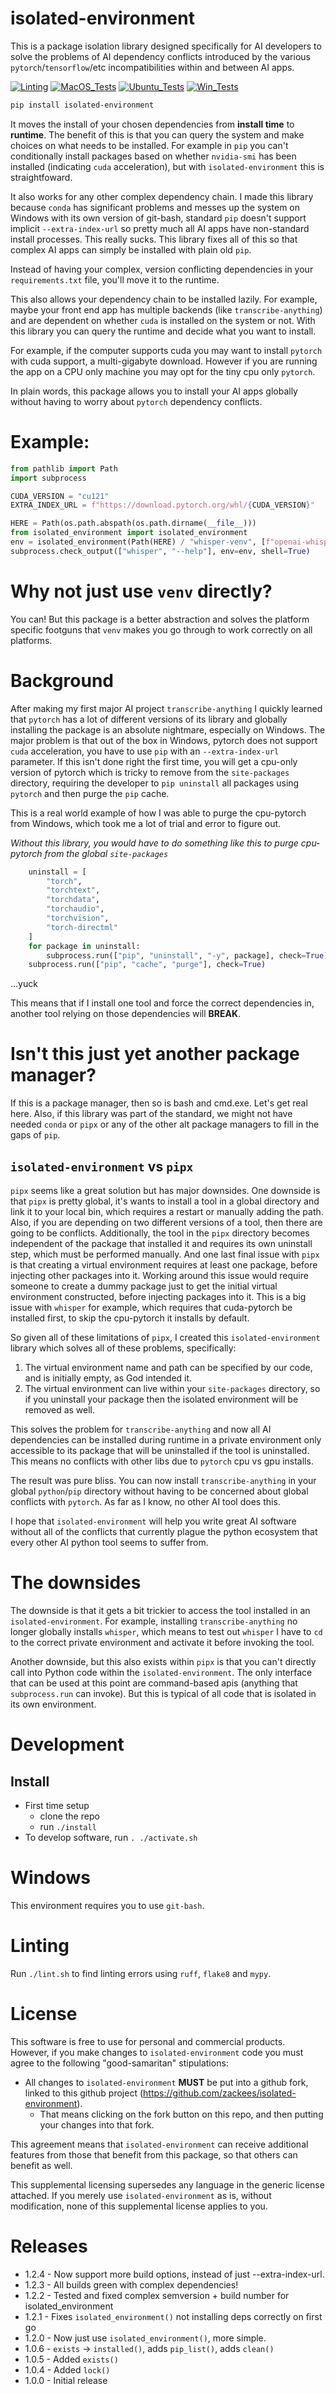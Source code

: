 # isolated-environment

This is a package isolation library designed specifically for AI developers to solve the problems
of AI dependency conflicts introduced by the various `pytorch`/`tensorflow`/etc incompatibilities within and between AI apps.

[![Linting](https://github.com/zackees/isolated-environment/actions/workflows/lint.yml/badge.svg)](https://github.com/zackees/isolated-environment/actions/workflows/lint.yml)
[![MacOS_Tests](https://github.com/zackees/isolated-environment/actions/workflows/push_macos.yml/badge.svg)](https://github.com/zackees/isolated-environment/actions/workflows/push_macos.yml)
[![Ubuntu_Tests](https://github.com/zackees/isolated-environment/actions/workflows/push_ubuntu.yml/badge.svg)](https://github.com/zackees/isolated-environment/actions/workflows/push_ubuntu.yml)
[![Win_Tests](https://github.com/zackees/isolated-environment/actions/workflows/push_win.yml/badge.svg)](https://github.com/zackees/isolated-environment/actions/workflows/push_win.yml)

```bash
pip install isolated-environment
```

It moves the install of your chosen dependencies from **install time** to **runtime**. The benefit of this is that you can query the system
and make choices on what needs to be installed. For example in `pip` you can't conditionally install packages based on whether `nvidia-smi` has
been installed (indicating `cuda` acceleration), but with `isolated-environment` this is straightfoward.

It also works for any other complex dependency chain. I made this library because `conda` has significant problems and messes up the system
on Windows with its own version of git-bash, standard `pip` doesn't support
implicit `--extra-index-url` so pretty much all AI apps have non-standard install processes. This really sucks. This library
fixes all of this so that complex AI apps can simply be installed with plain old `pip`.

Instead of having your complex, version conflicting dependencies in your `requirements.txt` file, you'll move it to the runtime.

This also allows your dependency chain to be installed lazily. For example, maybe your front end app has multiple backends (like `transcribe-anything`)
and are dependent on whether `cuda` is installed on the system or not. With this library you can query the runtime and decide what you want to
install.

For example, if the computer supports cuda you may want to install `pytorch` with cuda support, a multi-gigabyte download. However
if you are running the app on a CPU only machine you may opt for the tiny cpu only `pytorch`.

In plain words, this package allows you to install your AI apps globally without having to worry about `pytorch`
dependency conflicts.

# Example:


```python
from pathlib import Path
import subprocess

CUDA_VERSION = "cu121"
EXTRA_INDEX_URL = f"https://download.pytorch.org/whl/{CUDA_VERSION}"

HERE = Path(os.path.abspath(os.path.dirname(__file__)))
from isolated_environment import isolated_environment
env = isolated_environment(Path(HERE) / "whisper-venv", [f"openai-whisper --extra-index-url {EXTRA_INDEX_URL}"])
subprocess.check_output(["whisper", "--help"], env=env, shell=True)
```

# Why not just use `venv` directly?

You can! But this package is a better abstraction and solves the platform specific footguns that `venv` makes you go through to work correctly on all platforms.


# Background

After making my first major AI project `transcribe-anything` I quickly learned that `pytorch` has a lot of different versions of
its library and globally installing the package is an absolute nightmare, especially on Windows. The major problem is that out
of the box in Windows, pytorch does not support `cuda` acceleration, you have to use `pip` with an `--extra-index-url` parameter. If this isn't
done right the first time, you will get a cpu-only version of pytorch which is tricky to remove from the `site-packages` directory, requiring
the developer to `pip uninstall` all packages using `pytorch` and then purge the `pip` cache.

This is a real world example of how I was able to purge the cpu-pytorch from Windows, which took me a lot of trial and error to figure out.

*Without this library, you would have to do something like this to purge cpu-pytorch from the global `site-packages`*

```python
    uninstall = [
        "torch",
        "torchtext",
        "torchdata",
        "torchaudio",
        "torchvision",
        "torch-directml"
    ]
    for package in uninstall:
        subprocess.run(["pip", "uninstall", "-y", package], check=True)
    subprocess.run(["pip", "cache", "purge"], check=True)
```
...yuck

This means that if I install one tool and force the correct dependencies in, another tool relying on those dependencies will **BREAK**.

# Isn't this just yet another package manager?

If this is a package manager, then so is bash and cmd.exe. Let's get real here. Also, if this library was part of the standard, we might
not have needed `conda` or `pipx` or any of the other alt package managers to fill in the gaps of `pip`.

## `isolated-environment` vs `pipx`

`pipx` seems like a great solution but has major downsides. One downside is that `pipx` is pretty global, it's wants to install a tool
in a global directory and link it to your local bin, which requires a restart or manually adding the path. Also, if you are depending on
two different versions of a tool, then there are going to be conflicts. Additionally, the tool in the `pipx` directory becomes independent
of the package that installed it and requires its own uninstall step, which must be performed manually. And one last final issue with `pipx`
is that creating a virtual environment requires at least one package, before injecting other packages into it. Working around this issue
would require someone to create a dummy package just to get the initial virtual environment constructed, before injecting packages into it. This is a big issue with
`whisper` for example, which requires that cuda-pytorch be installed first, to skip the cpu-pytorch it installs by default.

So given all of these limitations of `pipx`, I created this `isolated-environment` library which solves all of these problems, specifically:

  1. The virtual environment name and path can be specified by our code, and is initially empty, as God intended it.
  2. The virtual environment can live within your `site-packages` directory, so if you uninstall your package then the isolated environment will be removed as well.

This solves the problem for `transcribe-anything` and now all AI dependencies can be installed during runtime in a private environment only accessible
to its package that will be uninstalled if the tool is uninstalled. This means no conflicts with other libs due to `pytorch` cpu vs gpu installs.

The result was pure bliss. You can now install `transcribe-anything` in your global `python`/`pip` directory without having to be concerned
about global conflicts with `pytorch`. As far as I know, no other AI tool does this.

I hope that `isolated-environment` will help you write great AI software without all of the conflicts that currently plague the python ecosystem that every other AI python tool seems to suffer from.

# The downsides

The downside is that it gets a bit trickier to access the tool installed in an `isolated-environment`. For example, installing `transcribe-anything` no longer globally installs
`whisper`, which means to test out `whisper` I have to `cd` to the correct private environment and activate it before invoking the tool.

Another downside, but this also exists within `pipx` is that you can't directly call into Python code within the `isolated-environment`. The only interface that can be used
at this point are command-based apis (anything that `subprocess.run` can invoke). But this is typical of all code that is isolated in its own environment.

# Development

## Install

  * First time setup
    * clone the repo
    * run `./install`
  * To develop software, run `. ./activate.sh`

# Windows

This environment requires you to use `git-bash`.

# Linting

Run `./lint.sh` to find linting errors using `ruff`, `flake8` and `mypy`.

# License

This software is free to use for personal and commercial products. However, if you make changes to `isolated-environment` code you must agree to the
following "good-samaritan" stipulations:

  * All changes to `isolated-environment` **MUST** be put into a github fork, linked to this github project (https://github.com/zackees/isolated-environment).
    * That means clicking on the fork button on this repo, and then putting your changes into that fork.

This agreement means that `isolated-environment` can receive additional features from those that benefit from this package, so that others can benefit as well.

This supplemental licensing supersedes any language in the generic license attached. If you merely use `isolated-environment` as is, without modification,
none of this supplemental license applies to you.

# Releases

  * 1.2.4 - Now support more build options, instead of just --extra-index-url.
  * 1.2.3 - All builds green with complex dependencies!
  * 1.2.2 - Tested and fixed complex semversion + build number for isolated_environment
  * 1.2.1 - Fixes `isolated_environment()` not installing deps correctly on first go
  * 1.2.0 - Now just use `isolated_environment()`, more simple.
  * 1.0.6 - `exists` -> `installed()`, adds `pip_list()`, adds `clean()`
  * 1.0.5 - Added `exists()`
  * 1.0.4 - Added `lock()`
  * 1.0.0 - Initial release
